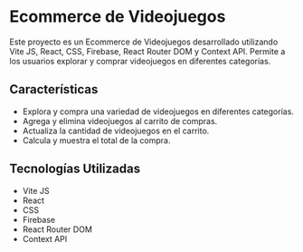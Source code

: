 # Ecommerce de Videojuegos

Este proyecto es un Ecommerce de Videojuegos desarrollado utilizando Vite JS, React, CSS, Firebase, React Router DOM y Context API. Permite a los usuarios explorar y comprar videojuegos en diferentes categorías.

## Características

- Explora y compra una variedad de videojuegos en diferentes categorías.
- Agrega y elimina videojuegos al carrito de compras.
- Actualiza la cantidad de videojuegos en el carrito.
- Calcula y muestra el total de la compra.


## Tecnologías Utilizadas

- Vite JS
- React
- CSS
- Firebase
- React Router DOM
- Context API